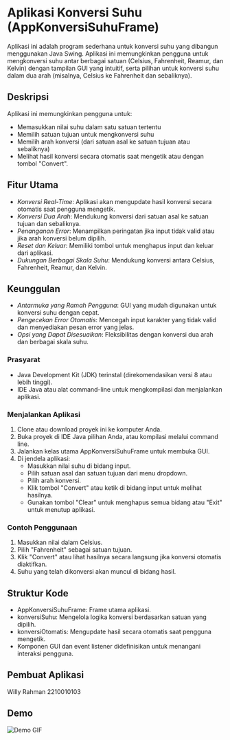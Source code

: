 # Aplikasi Konversi Suhu (AppKonversiSuhuFrame)

Aplikasi ini adalah program sederhana untuk konversi suhu yang dibangun menggunakan Java Swing. Aplikasi ini memungkinkan pengguna untuk mengkonversi suhu antar berbagai satuan (Celsius, Fahrenheit, Reamur, dan Kelvin) dengan tampilan GUI yang intuitif, serta pilihan untuk konversi suhu dalam dua arah (misalnya, Celsius ke Fahrenheit dan sebaliknya).

## Deskripsi

Aplikasi ini memungkinkan pengguna untuk:
- Memasukkan nilai suhu dalam satu satuan tertentu
- Memilih satuan tujuan untuk mengkonversi suhu
- Memilih arah konversi (dari satuan asal ke satuan tujuan atau sebaliknya)
- Melihat hasil konversi secara otomatis saat mengetik atau dengan tombol "Convert".

## Fitur Utama

- *Konversi Real-Time*: Aplikasi akan mengupdate hasil konversi secara otomatis saat pengguna mengetik.
- *Konversi Dua Arah*: Mendukung konversi dari satuan asal ke satuan tujuan dan sebaliknya.
- *Penanganan Error*: Menampilkan peringatan jika input tidak valid atau jika arah konversi belum dipilih.
- *Reset dan Keluar*: Memiliki tombol untuk menghapus input dan keluar dari aplikasi.
- *Dukungan Berbagai Skala Suhu*: Mendukung konversi antara Celsius, Fahrenheit, Reamur, dan Kelvin.

## Keunggulan

- *Antarmuka yang Ramah Pengguna*: GUI yang mudah digunakan untuk konversi suhu dengan cepat.
- *Pengecekan Error Otomatis*: Mencegah input karakter yang tidak valid dan menyediakan pesan error yang jelas.
- *Opsi yang Dapat Disesuaikan*: Fleksibilitas dengan konversi dua arah dan berbagai skala suhu.



### Prasyarat

- Java Development Kit (JDK) terinstal (direkomendasikan versi 8 atau lebih tinggi).
- IDE Java atau alat command-line untuk mengkompilasi dan menjalankan aplikasi.

### Menjalankan Aplikasi

1. Clone atau download proyek ini ke komputer Anda.
2. Buka proyek di IDE Java pilihan Anda, atau kompilasi melalui command line.
3. Jalankan kelas utama AppKonversiSuhuFrame untuk membuka GUI.
4. Di jendela aplikasi:
   - Masukkan nilai suhu di bidang input.
   - Pilih satuan asal dan satuan tujuan dari menu dropdown.
   - Pilih arah konversi.
   - Klik tombol "Convert" atau ketik di bidang input untuk melihat hasilnya.
   - Gunakan tombol "Clear" untuk menghapus semua bidang atau "Exit" untuk menutup aplikasi.

### Contoh Penggunaan

1. Masukkan nilai dalam Celsius.
2. Pilih "Fahrenheit" sebagai satuan tujuan.
3. Klik "Convert" atau lihat hasilnya secara langsung jika konversi otomatis diaktifkan.
4. Suhu yang telah dikonversi akan muncul di bidang hasil.

## Struktur Kode

- AppKonversiSuhuFrame: Frame utama aplikasi.
- konversiSuhu: Mengelola logika konversi berdasarkan satuan yang dipilih.
- konversiOtomatis: Mengupdate hasil secara otomatis saat pengguna mengetik.
- Komponen GUI dan event listener didefinisikan untuk menangani interaksi pengguna.

## Pembuat Aplikasi
Willy Rahman 2210010103

## Demo
![Demo GIF](https://github.com/willyrahman/ApkKonversiSuhu/blob/main/img/Demo%20tugas%202%20apkKonversiSuhu.gif)


